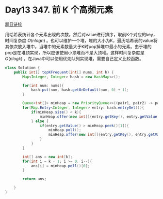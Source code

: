 # Day13 347. 前 K 个高频元素

[题目链接](https://leetcode.cn/problems/top-k-frequent-elements/)

用哈希表统计各个元素出现的次数，然后对value进行排序，取前K个对应的key，时间复杂度 $O(nlogn)$ 。也可以维护一个堆，堆的大小为K，遍历哈希表的value将其依次放入堆中，当堆中的元素数量大于K时pop掉堆中最小的元素。由于堆的pop是在堆顶实现，所以应该使用小顶堆而不是大顶堆。这样时间复杂度是 $O(nlogk)$ 。在Java中可以使用优先队列实现堆，需要自己定义比较函数。

```java
class Solution {
    public int[] topKFrequent(int[] nums, int k) {
        Map<Integer, Integer> hash = new HashMap<>();

        for(int num: nums){
            hash.put(num, hash.getOrDefault(num, 0) + 1);
        }

        Queue<int[]> minHeap = new PriorityQueue<>((pair1, pair2) -> pair1[1] - pair2[1]);
        for(Map.Entry<Integer, Integer> entry: hash.entrySet()){
            if(minHeap.size() < k){
                minHeap.offer(new int[]{entry.getKey(), entry.getValue()});
            } else {
                if(entry.getValue() > minHeap.peek()[1]){
                    minHeap.poll();
                    minHeap.offer(new int[]{entry.getKey(), entry.getValue()});
                }
            }
        }

        int[] ans = new int[k];
        for(int i = k - 1; i >= 0; i--){
            ans[i] = minHeap.poll()[0];
        }

        return ans;

    }
}
```

